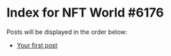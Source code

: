 # Index for NFT World #6176
Posts will be displayed in the order below:

- [Your first post](./001-first.md)


